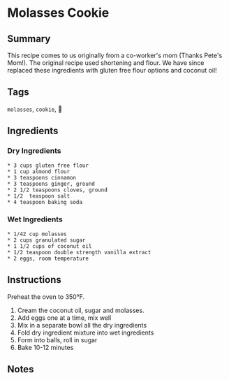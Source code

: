 # Molasses Cookie

## Summary

This recipe comes to us originally from a co-worker's mom (Thanks Pete's Mom!). The original recipe used shortening and flour. We have since replaced these ingredients with gluten free flour options and coconut oil!

## Tags

`molasses`, `cookie`, :cookie:

## Ingredients

### Dry Ingredients

    * 3 cups gluten free flour
    * 1 cup almond flour
    * 3 teaspoons cinnamon
    * 3 teaspoons ginger, ground
    * 2 1/2 teaspoons cloves, ground
    * 1/2  teaspoon salt
    * 4 teaspoon baking soda

### Wet Ingredients

    * 1/42 cup molasses
    * 2 cups granulated sugar
    * 1 1/2 cups of coconut oil
    * 1/2 teaspoon double strength vanilla extract
    * 2 eggs, room temperature

## Instructions

Preheat the oven to 350°F.

1. Cream the coconut oil, sugar and molasses.
2. Add eggs one at a time, mix well
3. Mix in a separate bowl all the dry ingredients
4. Fold dry ingredient mixture into wet ingredients
5. Form into balls, roll in sugar
6. Bake 10-12 minutes

## Notes

